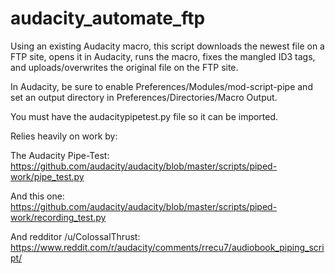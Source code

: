 # audacity_automate_ftp

Using an existing Audacity macro, this script downloads the newest file on a FTP site, opens it in Audacity, runs the macro, fixes the mangled ID3 tags, and uploads/overwrites the original file on the FTP site.

In Audacity, be sure to enable Preferences/Modules/mod-script-pipe and set an output directory in Preferences/Directories/Macro Output.

You must have the audacitypipetest.py file so it can be imported.

Relies heavily on work by:

The Audacity Pipe-Test: https://github.com/audacity/audacity/blob/master/scripts/piped-work/pipe_test.py

And this one: https://github.com/audacity/audacity/blob/master/scripts/piped-work/recording_test.py

And redditor /u/ColossalThrust: https://www.reddit.com/r/audacity/comments/rrecu7/audiobook_piping_script/
